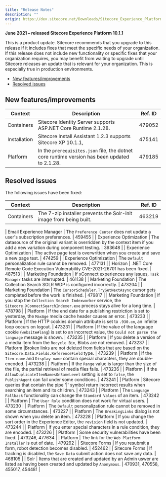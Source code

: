 ```yaml
---
title: "Release Notes"
description: ""
origin: https://dev.sitecore.net/Downloads/Sitecore_Experience_Platform/101/Sitecore_Experience_Platform_101_Update1/Release_Notes
---
```


**June 2021 – released Sitecore Experience Platform 10.1.1**

This is a product update. Sitecore recommends that you upgrade to this release if it includes fixes that meet the specific needs of your organization. If this release does not include new functionality or specific fixes that your organization requires, you may benefit from waiting to upgrade until Sitecore releases an update that is relevant for your organization. This is especially true in production environments.

-   [New features/improvements](#New)
-   [Resolved issues](#Resolved)

## New features/improvements

 | Context | Description | Ref. ID |
 | --- | --- | --- |
 | Containers | Sitecore Identity Server supports ASP.NET Core Runtime 2.1.28. | 479052 |
 | Installation | Sitecore Install Assistant 1.2.3 supports Sitecore XP 10.1.1, | 475141 |
 | Platform | In the `prerequisites.json` file, the dotnet core runtime version has been u​pdated to 2.1.28​. | 479185 |

## Resolved issues

The following issues have been fixed:

 | Context | Description | Ref. ID |
 | --- | --- | --- |
 | Containers | ​The 7-zip installer prevents the Solr-init image from being built. | 463219 |

 | Email Experience Manager | The `Preference Center` does not update a user's subscription preferences. | 459455 |
 | Experience Optimization | ​The datasource of the original variant is overridden by the context item if you add a new variation during component testing. | 393648 |
 | Experience Optimization | ​The active page test is overwritten when you create and save a new page test​. | 474259 |
 | Experience Optimization | ​The `Default` personalization rule cannot be removed.​ | 477131 |
 | Horizon | ​.NET Core Remote Code Execution Vulnerability CVE-2021-26701 has been fixed. | 487513 |
 | Marketing Foundation | ​If xConnect experiences any issues, `Task Manager` tasks are interrupted. | 461138 |
 | Marketing Foundation | ​The Collection Search SOLR WDP is configured incorrectly. | 473204 |
 | Marketing Foundation | ​The `CursorScheduler.TryGetNextAsync` cursor gets completed before the work is finished​. | 476817 |
 | Marketing Foundation | ​If you stop the `Collection ​Search Indexworker` service, the `Sitecore.XConnectSearchIndexer.exe` process stays alive for a long time. | 478798 |
 | Platform | If the end date for a publishing restriction is set​ to yesterday, the `MaxAge` media cache header causes an error. | 473233 |
 | Platform | If the HTTP cookies domain attribute is set to `.930.cm`, an infinite loop occurs on logout. | 473231 |
 | Platform | If the value of the language cookie (`website#lang`) is set to an incorrect value, the `Could not parse the language` message is shown. | 473235 |
 | Platform | If you delete a version of a media item from the `Recycle Bin​`, ​Blobs are not removed​. | 473237 |
 | Platform | ​Broken links are not deleted from fields that are based on the `Sitecore.Data.Fields.ReferenceField` type​. | 473239 |
 | Platform | ​If the `Item name` and `Display name` contain special characters, they are double-encoded. | 473238 |
 | Platform | ​If the `Range` value is larger than the size of the file, the partial retrieval of media files fails. | 473236 |
 | Platform | If the `AllowDuplicateItemNamesOnSameLevel` setting is set to `false​`, the ​`PublishAgent` can fail under some conditions. | 473241 |
 | Platform | ​Sitecore queries that contain the pipe '|' symbol return incorrect results when searching an item and its children. | 473243 |
 | Platform | ​The `Language Fallback` functionality can change the `Standard Values` of an item. | 473242 |
 | Platform | ​The `User Role` condition does not work for virtual users​. | 473230 |
 | Platform | ​The `Default` personalization rule cannot be removed in some circumstances​. | 473227 |
 | Platform | ​The `BreakingLinks` dialog is not shown when you delete an item. | 473228 |
 | Platform | If you change the sort order in the Experience Editor, ​the `revision` field is not updated​. | 473244 |
 | Platform | ​If you enter special characters in a rule condition, they are encoded.​ | 473226 |
 | Platform | Some security vulnerabilities have been fixed. | 473246, 477634 |
 | Platform | ​The link for the `Web Platform Installer` is out of date.​ | 479292 |
 | Sitecore Forms | ​If you resubmit a form, robot detection becomes disabled. | 452462 |
 | Sitecore Forms | If tracking is disabled, the `Save Data` submit action does not save any data. | 468105 |
 | Solr | Items that are created and updated by an Admin​ uswer are listed as having been created and updated by `Anonymous`.​​​​ | 470931, 470558, 455017, 454481 |